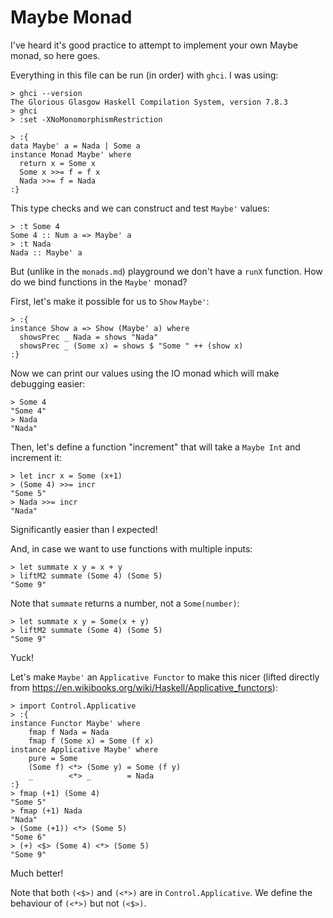# Maybe Monad
I've heard it's good practice to attempt to implement your own Maybe monad, so here goes.

Everything in this file can be run (in order) with `ghci`. I was using:

```
> ghci --version
The Glorious Glasgow Haskell Compilation System, version 7.8.3
> ghci
> :set -XNoMonomorphismRestriction
```

```
> :{
data Maybe' a = Nada | Some a
instance Monad Maybe' where
  return x = Some x
  Some x >>= f = f x
  Nada >>= f = Nada
:}
```

This type checks and we can construct and test `Maybe'` values:

```
> :t Some 4
Some 4 :: Num a => Maybe' a
> :t Nada
Nada :: Maybe' a
```

But (unlike in the `monads.md`) playground we don't have a `runX` function. How do we bind functions in the `Maybe'` monad?

First, let's make it possible for us to `Show` `Maybe'`:

```
> :{
instance Show a => Show (Maybe' a) where
  showsPrec _ Nada = shows "Nada"
  showsPrec _ (Some x) = shows $ "Some " ++ (show x)
:}
```

Now we can print our values using the IO monad which will make debugging easier:

```
> Some 4
"Some 4"
> Nada
"Nada"
```

Then, let's define a function "increment" that will take a `Maybe Int` and increment it:

```
> let incr x = Some (x+1)
> (Some 4) >>= incr
"Some 5"
> Nada >>= incr
"Nada"
```

Significantly easier than I expected!

And, in case we want to use functions with multiple inputs:

```
> let summate x y = x + y
> liftM2 summate (Some 4) (Some 5)
"Some 9"
```

Note that `summate` returns a number, not a `Some(number)`:

```
> let summate x y = Some(x + y)
> liftM2 summate (Some 4) (Some 5)
"Some 9"
```

Yuck!

Let's make `Maybe'` an `Applicative Functor` to make this nicer (lifted directly from https://en.wikibooks.org/wiki/Haskell/Applicative_functors):

```
> import Control.Applicative
> :{
instance Functor Maybe' where
    fmap f Nada = Nada
    fmap f (Some x) = Some (f x)
instance Applicative Maybe' where
    pure = Some
    (Some f) <*> (Some y) = Some (f y)
    _        <*> _        = Nada
:}
> fmap (+1) (Some 4)
"Some 5"
> fmap (+1) Nada
"Nada"
> (Some (+1)) <*> (Some 5)
"Some 6"
> (+) <$> (Some 4) <*> (Some 5)
"Some 9"
```

Much better!

Note that both `(<$>)` and `(<*>)` are in `Control.Applicative`. We define the behaviour of `(<*>)` but not `(<$>)`.
